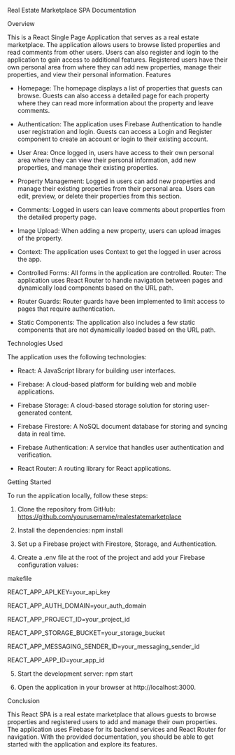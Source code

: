 Real Estate Marketplace SPA Documentation

Overview

This is a React Single Page Application that serves as a real estate marketplace. The application allows users to browse listed properties and read comments from other users. Users can also register and login to the application to gain access to additional features. Registered users have their own personal area from where they can add new properties, manage their properties, and view their personal information.
Features

- Homepage: The homepage displays a list of properties that guests can browse. Guests can also access a detailed page for each property where they can read more information about the property and leave comments.

- Authentication: The application uses Firebase Authentication to handle user registration and login. Guests can access a Login and Register component to create an account or login to their existing account.

- User Area: Once logged in, users have access to their own personal area where they can view their personal information, add new properties, and manage their existing properties.

- Property Management: Logged in users can add new properties and manage their existing properties from their personal area. Users can edit, preview, or delete their properties from this section.

- Comments: Logged in users can leave comments about properties from the detailed property page.

- Image Upload: When adding a new property, users can upload images of the property.

- Context: The application uses Context to get the logged in user across the app.

- Controlled Forms: All forms in the application are controlled.
  Router: The application uses React Router to handle navigation between pages and dynamically load components based on the URL path.

- Router Guards: Router guards have been implemented to limit access to pages that require authentication.

- Static Components: The application also includes a few static components that are not dynamically loaded based on the URL path.

Technologies Used

The application uses the following technologies:

- React: A JavaScript library for building user interfaces.

- Firebase: A cloud-based platform for building web and mobile applications.

- Firebase Storage: A cloud-based storage solution for storing user-generated content.

- Firebase Firestore: A NoSQL document database for storing and syncing data in real time.

- Firebase Authentication: A service that handles user authentication and verification.

- React Router: A routing library for React applications.

Getting Started

To run the application locally, follow these steps:

1.  Clone the repository from GitHub: https://github.com/yourusername/realestatemarketplace

2.  Install the dependencies: npm install

3.  Set up a Firebase project with Firestore, Storage, and Authentication.

4.  Create a .env file at the root of the project and add your Firebase configuration values:

makefile

REACT_APP_API_KEY=your_api_key

REACT_APP_AUTH_DOMAIN=your_auth_domain

REACT_APP_PROJECT_ID=your_project_id

REACT_APP_STORAGE_BUCKET=your_storage_bucket

REACT_APP_MESSAGING_SENDER_ID=your_messaging_sender_id

REACT_APP_APP_ID=your_app_id

5.  Start the development server: npm start

6.  Open the application in your browser at http://localhost:3000.

Conclusion

This React SPA is a real estate marketplace that allows guests to browse properties and registered users to add and manage their own properties. The application uses Firebase for its backend services and React Router for navigation. With the provided documentation, you should be able to get started with the application and explore its features.

